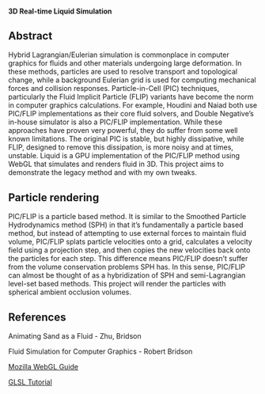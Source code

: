 #### 3D Real-time Liquid Simulation

## Abstract

Hybrid Lagrangian/Eulerian simulation is commonplace in computer graphics for fluids and other materials undergoing large deformation. In these methods, particles are used to resolve transport and topological change, while a background Eulerian grid is used for computing mechanical forces and collision responses. Particle-in-Cell (PIC) techniques, particularly the Fluid Implicit Particle (FLIP) variants have become the norm in computer graphics calculations. For example, Houdini and Naiad both use PIC/FLIP implementations as their core fluid solvers, and Double Negative’s in-house simulator is also a PIC/FLIP implementation. While these approaches have proven very powerful, they do suffer from some well known limitations. The original PIC is stable, but highly dissipative, while FLIP, designed to remove this dissipation, is more noisy and at times, unstable. Liquid is a GPU implementation of the PIC/FLIP method using WebGL that simulates and renders fluid in 3D. This project aims to demonstrate the legacy method and with my own tweaks.

## Particle rendering

PIC/FLIP is a particle based method. It is similar to the Smoothed Particle Hydrodynamics method (SPH) in that it’s fundamentally a particle based method, but instead of attempting to use external forces to maintain fluid volume, PIC/FLIP splats particle velocities onto a grid, calculates a velocity field using a projection step, and then copies the new velocities back onto the particles for each step. This difference means PIC/FLIP doesn’t suffer from the volume conservation problems SPH has. In this sense, PIC/FLIP can almost be thought of as a hybridization of SPH and semi-Lagrangian level-set based methods. This project will render the particles with spherical ambient occlusion volumes.

## References

Animating Sand as a Fluid - Zhu, Bridson

Fluid Simulation for Computer Graphics - Robert Bridson

[Mozilla WebGL Guide](https://developer.mozilla.org/en-US/docs/Web/API/WebGL_API)

[GLSL Tutorial](http://www.lighthouse3d.com/tutorials/glsl-tutorial/)
